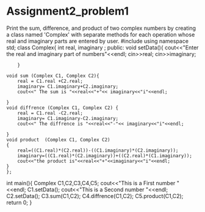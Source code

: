 # Assignment2_problem1
 Print the sum, difference, and product of two complex numbers by creating a class named 'Complex' with separate methods for each operation whose real and imaginary parts are entered by user.
#include<iostream>
using namespace std;
class Complex{
    int real, imaginary ;
    public:
    void setData(){
        cout<<"Enter the real and imaginary part of numbers"<<endl;
        cin>>real;
        cin>>imaginary;
        

        }
    
    void sum (Complex C1, Complex C2){
        real = C1.real +C2.real;
        imaginary= C1.imaginary+C2.imaginary;
        cout<<" The sum is "<<real<<"+"<< imaginary<<"i"<<endl;

    }
    void diffrence (Complex C1, Complex C2) {
        real = C1.real -C2.real;
        imaginary= C1.imaginary-C2.imaginary;
        cout<<" The diffrence is "<<real<<"-"<< imaginary<<"i"<<endl;

    }
    void product  (Complex C1, Complex C2)
    {
        real=((C1.real)*(C2.real))-((C1.imaginary)*(C2.imaginary));
        imaginary=((C1.real)*(C2.imaginary))+((C2.real)*(C1.imaginary));
        cout<<"the product is"<<real<<"+"<<imaginary<<"i"<<endl;
    }
    };

int main(){
    Complex C1,C2,C3,C4,C5;
    cout<<"This is a First number "<<endl;
    C1.setData();
    cout<<"This is a Second number "<<endl;
    C2.setData();
    C3.sum(C1,C2);
    C4.diffrence(C1,C2);
    C5.product(C1,C2);
    return 0;
}
